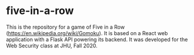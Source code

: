 # five-in-a-row
This is the repository for a game of Five in a Row (https://en.wikipedia.org/wiki/Gomoku). It is based on a React web application with a Flask API powering its backend. It was developed for the Web Security class at JHU, Fall 2020.
